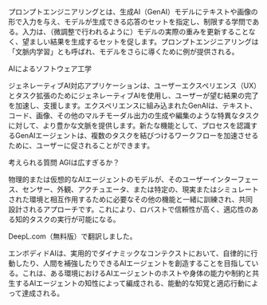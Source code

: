 プロンプトエンジニアリングとは、生成AI（GenAI）モデルにテキストや画像の形で入力を与え、モデルが生成できる応答のセットを指定し、制限する学問である。入力は、（微調整で行われるように）モデルの実際の重みを更新することなく、望ましい結果を生成するセットを促します。プロンプトエンジニアリングは「文脈内学習」とも呼ばれ、モデルをさらに導くために例が提供される。

AIによるソフトウェア工学

ジェネレーティブAI対応アプリケーションは、ユーザーエクスペリエンス（UX）とタスク拡張のためにジェネレーティブAIを使用し、ユーザーが望む結果の完了を加速し、支援します。エクスペリエンスに組み込まれたGenAIは、テキスト、コード、画像、その他のマルチモーダル出力の生成や編集のような特異なタスクに対して、より豊かな文脈を提供します。新たな機能として、プロセスを認識するGenAIエージェントは、複数のタスクを結びつけるワークフローを加速させるために、ユーザーに促されることができます。

考えられる質問 
AGIは広すぎるか？

物理的または仮想的なAIエージェントのモデルが、そのユーザーインターフェース、センサー、外観、アクチュエータ、または特定の、現実またはシミュレートされた環境と相互作用するために必要なその他の機能と一緒に訓練され、共同設計されるアプローチです。これにより、ロバストで信頼性が高く、適応性のある知的タスクの実行が可能になる。


DeepL.com（無料版）で翻訳しました。



エンボディドAIは、実用的でダイナミックなコンテクストにおいて、自律的に行動したり、人間を補強したりできるAIエージェントを創造することを目指している。これは、ある環境におけるAIエージェントのホストや身体の能力や制約と共生するAIエージェントの知性によって編成される、能動的な知覚と適応行動によって達成される。

